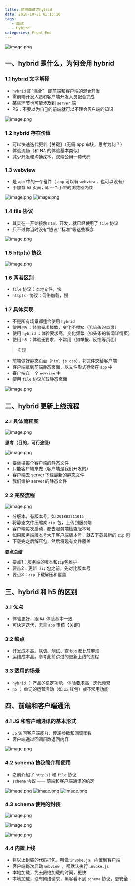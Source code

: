 ```yaml
---
title: 前端面试之hybrid
date: 2018-10-21 01:13:10
tags: 
   - 面试
   - Hybird
categories: Front-End
---
```


![image.png](https://upload-images.jianshu.io/upload_images/1480597-c6dfe0f6f12fe034.png?imageMogr2/auto-orient/strip%7CimageView2/2/w/1240)


## 一、hybrid 是什么，为何会用 hybrid

### 1.1 hybrid 文字解释

- `hybrid` 即“混合”，即前端和客户端的混合开发
- 需前端开发人员和客户端开发人员配合完成
- 某些环节也可能涉及到 `server` 端
- PS：不要以为自己的前端就可以不理会客户端的知识

![image.png](https://upload-images.jianshu.io/upload_images/1480597-8bb6aab836ef1b04.png?imageMogr2/auto-orient/strip%7CimageView2/2/w/1240)

### 1.2 hybrid 存在价值

- 可以快速迭代更新【关键】（无需 app 审核，思考为何？）
- 体验流畅（和 NA 的体验基本类似）
- 减少开发和沟通成本，双端公用一套代码

### 1.3 webview

- 是 `app` 中的一个组件（ `app` 可以有 `webview` ，也可以没有）
- 于加载 `h5` 页面，即一个小型的浏览器内核

![image.png](https://upload-images.jianshu.io/upload_images/1480597-683f8336237ea709.png?imageMogr2/auto-orient/strip%7CimageView2/2/w/1240)
![image.png](https://upload-images.jianshu.io/upload_images/1480597-2c35b8e256628d90.png?imageMogr2/auto-orient/strip%7CimageView2/2/w/1240)

### 1.4 file 协议

- 其实在一开始接触 `html `开发，就已经使用了 `file` 协议
- 只不过你当时没有“协议”“标准”等这些概念

![image.png](https://upload-images.jianshu.io/upload_images/1480597-658f64270968f795.png?imageMogr2/auto-orient/strip%7CimageView2/2/w/1240)

### 1.5 http(s) 协议

![image.png](https://upload-images.jianshu.io/upload_images/1480597-120c70939dda4f33.png?imageMogr2/auto-orient/strip%7CimageView2/2/w/1240)


### 1.6 两者区别

- `file` 协议：本地文件，快
- `http(s)` 协议：网络加载，慢

### 1.7 具体实现

- 不是所有场景都适合使用 `hybrid`
- 使用 `NA` ：体验要求极致，变化不频繁（无头条的首页）
- 使用 `hybrid` ：体验要求高，变化频繁（如头条的新闻详情页）
- 使用 `h5` ：体验无要求，不常用（如举报、反馈等页面）

> 实现

- 前端做好静态页面（`html js css`），将文件交给客户端
- 客户端拿到前端静态页面，以文件形式存储在 `app` 中
- 客户端在一个 `webview` 中
- 使用 `file` 协议加载静态页面

![image.png](https://upload-images.jianshu.io/upload_images/1480597-78c3827d77e01846.png?imageMogr2/auto-orient/strip%7CimageView2/2/w/1240)

## 二、hybrid 更新上线流程

### 2.1 具体流程图

![image.png](https://upload-images.jianshu.io/upload_images/1480597-968e9acbd54baf44.png?imageMogr2/auto-orient/strip%7CimageView2/2/w/1240)


**思考（目的，可行途径）**

![image.png](https://upload-images.jianshu.io/upload_images/1480597-da3cb73a39523a77.png?imageMogr2/auto-orient/strip%7CimageView2/2/w/1240)

- 要替换每个客户端的静态文件
- 只能客户端来做（客户端是我们开发的）
- 客户端去 server 下载最新的静态文件
- 我们维护 server 的静态文件

### 2.2 完整流程

![image.png](https://upload-images.jianshu.io/upload_images/1480597-3ed2e0dcff457b30.png?imageMogr2/auto-orient/strip%7CimageView2/2/w/1240)

- 分版本，有版本号，如 `201803211015`
- 将静态文件压缩成 `zip `包，上传到服务端
- 客户端每次启动，都去服务端检查版本号
- 如果服务端版本号大于客户端版本号，就去下载最新的 `zip` 包
- 下载完之后解压包，然后将现有文件覆盖

**要点总结**

- 要点1：服务端的版本和` zip `包维护
- 要点2：更新` zip` 包之前，先对比版本号
- 要点3：`zip` 下载解压和覆盖

## 三、hybrid 和 h5 的区别

### 3.1 优点

- 体验更好，跟 `NA `体验基本一致
- 可快速迭代，无需 `app` 审核【关键】

### 3.2 缺点

- 开发成本高。联调、测试、查 `bug` 都比较麻烦
- 运维成本高。参考此前讲过的更新上线的流程

### 3.3 适用的场景

- `hybrid` ： 产品的稳定功能，体验要求高，迭代频繁
- `h5` ： 单词的运营活动（如 `xx` 红包）或不常用功能

## 四、前端和客户端通讯

### 4.1 JS 和客户端通讯的基本形式

- `JS` 访问客户端能力，传递参数和回调函数
- 客户端通过回调函数返回内容

![image.png](https://upload-images.jianshu.io/upload_images/1480597-68700d9920ef0351.png?imageMogr2/auto-orient/strip%7CimageView2/2/w/1240)

### 4.2 schema 协议简介和使用

- 之前介绍了 `http(s)` 和 `file` 协议
- `schema` 协议 —— 前端和客户端通讯的约定

![image.png](https://upload-images.jianshu.io/upload_images/1480597-728d555cfb705e00.png?imageMogr2/auto-orient/strip%7CimageView2/2/w/1240)
![image.png](https://upload-images.jianshu.io/upload_images/1480597-87869b716de1fee3.png?imageMogr2/auto-orient/strip%7CimageView2/2/w/1240)
![image.png](https://upload-images.jianshu.io/upload_images/1480597-a0215dd1a9fcfa34.png?imageMogr2/auto-orient/strip%7CimageView2/2/w/1240)

### 4.3 schema 使用的封装

![image.png](https://upload-images.jianshu.io/upload_images/1480597-870b827be457e049.png?imageMogr2/auto-orient/strip%7CimageView2/2/w/1240)

![image.png](https://upload-images.jianshu.io/upload_images/1480597-725ad0ec319d8d88.png?imageMogr2/auto-orient/strip%7CimageView2/2/w/1240)

![image.png](https://upload-images.jianshu.io/upload_images/1480597-66d0b2f3f4af2495.png?imageMogr2/auto-orient/strip%7CimageView2/2/w/1240)

### 4.4 内置上线
 
- 将以上封装的代码打包，叫做 `invoke.js`，内置到客户端
- 客户端每次启动 `webview `，都默认执行 `invoke.js`
- 本地加载，免去网络加载的时间，更快
- 本地加载，没有网络请求，黑客看不到 `schema` 协议，更安全
